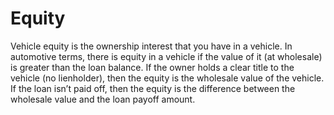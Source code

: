 ---
---

# Equity

Vehicle equity is the ownership interest that you have in a vehicle. In automotive terms, there is equity in a vehicle if the value of it (at wholesale) is greater than the loan balance. If the owner holds a clear title to the vehicle (no lienholder), then the equity is the wholesale value of the vehicle. If the loan isn’t paid off, then the equity is the difference between the wholesale value and the loan payoff amount.
